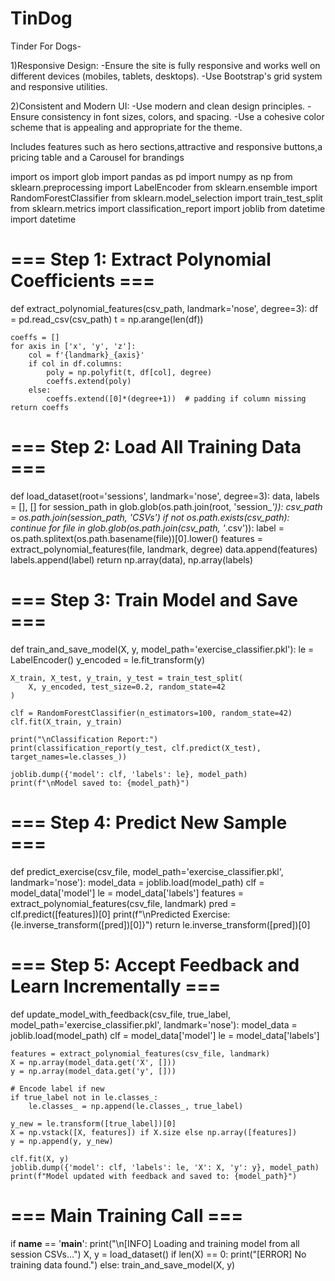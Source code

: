 # TinDog
Tinder For Dogs-

1)Responsive Design:
  -Ensure the site is fully responsive and works well on different devices (mobiles, tablets, desktops).
  -Use Bootstrap's grid system and responsive utilities.
  
2)Consistent and Modern UI:
  -Use modern and clean design principles.
  -Ensure consistency in font sizes, colors, and spacing.
  -Use a cohesive color scheme that is appealing and appropriate for the theme.

Includes features such as hero sections,attractive and responsive buttons,a pricing table and a Carousel for brandings



import os
import glob
import pandas as pd
import numpy as np
from sklearn.preprocessing import LabelEncoder
from sklearn.ensemble import RandomForestClassifier
from sklearn.model_selection import train_test_split
from sklearn.metrics import classification_report
import joblib
from datetime import datetime

# === Step 1: Extract Polynomial Coefficients ===
def extract_polynomial_features(csv_path, landmark='nose', degree=3):
    df = pd.read_csv(csv_path)
    t = np.arange(len(df))

    coeffs = []
    for axis in ['x', 'y', 'z']:
        col = f'{landmark}_{axis}'
        if col in df.columns:
            poly = np.polyfit(t, df[col], degree)
            coeffs.extend(poly)
        else:
            coeffs.extend([0]*(degree+1))  # padding if column missing
    return coeffs

# === Step 2: Load All Training Data ===
def load_dataset(root='sessions', landmark='nose', degree=3):
    data, labels = [], []
    for session_path in glob.glob(os.path.join(root, 'session_*')):
        csv_path = os.path.join(session_path, 'CSVs')
        if not os.path.exists(csv_path):
            continue
        for file in glob.glob(os.path.join(csv_path, '*.csv')):
            label = os.path.splitext(os.path.basename(file))[0].lower()
            features = extract_polynomial_features(file, landmark, degree)
            data.append(features)
            labels.append(label)
    return np.array(data), np.array(labels)

# === Step 3: Train Model and Save ===
def train_and_save_model(X, y, model_path='exercise_classifier.pkl'):
    le = LabelEncoder()
    y_encoded = le.fit_transform(y)

    X_train, X_test, y_train, y_test = train_test_split(
        X, y_encoded, test_size=0.2, random_state=42
    )

    clf = RandomForestClassifier(n_estimators=100, random_state=42)
    clf.fit(X_train, y_train)

    print("\nClassification Report:")
    print(classification_report(y_test, clf.predict(X_test), target_names=le.classes_))

    joblib.dump({'model': clf, 'labels': le}, model_path)
    print(f"\nModel saved to: {model_path}")

# === Step 4: Predict New Sample ===
def predict_exercise(csv_file, model_path='exercise_classifier.pkl', landmark='nose'):
    model_data = joblib.load(model_path)
    clf = model_data['model']
    le = model_data['labels']
    features = extract_polynomial_features(csv_file, landmark)
    pred = clf.predict([features])[0]
    print(f"\nPredicted Exercise: {le.inverse_transform([pred])[0]}")
    return le.inverse_transform([pred])[0]

# === Step 5: Accept Feedback and Learn Incrementally ===
def update_model_with_feedback(csv_file, true_label, model_path='exercise_classifier.pkl', landmark='nose'):
    model_data = joblib.load(model_path)
    clf = model_data['model']
    le = model_data['labels']

    features = extract_polynomial_features(csv_file, landmark)
    X = np.array(model_data.get('X', []))
    y = np.array(model_data.get('y', []))

    # Encode label if new
    if true_label not in le.classes_:
        le.classes_ = np.append(le.classes_, true_label)

    y_new = le.transform([true_label])[0]
    X = np.vstack([X, features]) if X.size else np.array([features])
    y = np.append(y, y_new)

    clf.fit(X, y)
    joblib.dump({'model': clf, 'labels': le, 'X': X, 'y': y}, model_path)
    print(f"Model updated with feedback and saved to: {model_path}")

# === Main Training Call ===
if __name__ == '__main__':
    print("\n[INFO] Loading and training model from all session CSVs...")
    X, y = load_dataset()
    if len(X) == 0:
        print("[ERROR] No training data found.")
    else:
        train_and_save_model(X, y)
